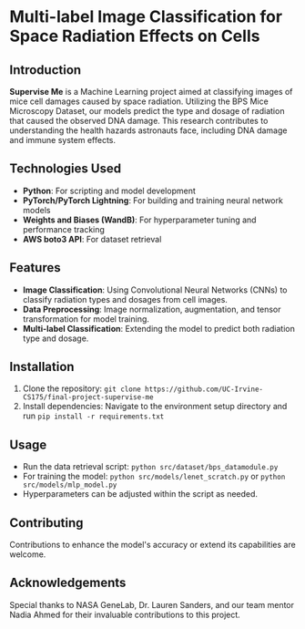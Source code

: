 # Multi-label Image Classification for Space Radiation Effects on Cells

## Introduction
**Supervise Me** is a Machine Learning project aimed at classifying images of mice cell damages caused by space radiation. Utilizing the BPS Mice Microscopy Dataset, our models predict the type and dosage of radiation that caused the observed DNA damage. This research contributes to understanding the health hazards astronauts face, including DNA damage and immune system effects.

## Technologies Used
- **Python**: For scripting and model development
- **PyTorch/PyTorch Lightning**: For building and training neural network models
- **Weights and Biases (WandB)**: For hyperparameter tuning and performance tracking
- **AWS boto3 API**: For dataset retrieval

## Features
- **Image Classification**: Using Convolutional Neural Networks (CNNs) to classify radiation types and dosages from cell images.
- **Data Preprocessing**: Image normalization, augmentation, and tensor transformation for model training.
- **Multi-label Classification**: Extending the model to predict both radiation type and dosage.

## Installation
1. Clone the repository: `git clone https://github.com/UC-Irvine-CS175/final-project-supervise-me`
2. Install dependencies: Navigate to the environment setup directory and run `pip install -r requirements.txt`

## Usage
- Run the data retrieval script: `python src/dataset/bps_datamodule.py`
- For training the model: `python src/models/lenet_scratch.py` or `python src/models/mlp_model.py`
- Hyperparameters can be adjusted within the script as needed.

## Contributing
Contributions to enhance the model's accuracy or extend its capabilities are welcome.

## Acknowledgements
Special thanks to NASA GeneLab, Dr. Lauren Sanders, and our team mentor Nadia Ahmed for their invaluable contributions to this project.
